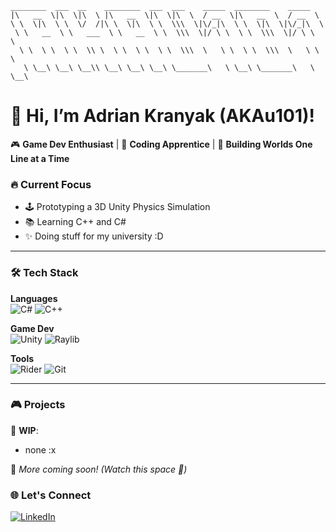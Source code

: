 ```text
________  ___  __    ________  ___  ___    _____  ________    _____     
|\   __  \|\  \|\  \ |\   __  \|\  \|\  \  / __  \|\   __  \  / __  \    
\ \  \|\  \ \  \/  /|\ \  \|\  \ \  \\\  \|\/_|\  \ \  \|\  \|\/_|\  \   
 \ \   __  \ \   ___  \ \   __  \ \  \\\  \|/ \ \  \ \  \\\  \|/ \ \  \  
  \ \  \ \  \ \  \\ \  \ \  \ \  \ \  \\\  \   \ \  \ \  \\\  \   \ \  \ 
   \ \__\ \__\ \__\\ \__\ \__\ \__\ \_______\   \ \__\ \_______\   \ \__\
```

# 👋 Hi, I’m Adrian Kranyak (AKAu101)!  
🎮 **Game Dev Enthusiast** | 🚀 **Coding Apprentice** | 🌱 **Building Worlds One Line at a Time**  

### 🔥 **Current Focus**  
- 🕹️ Prototyping a 3D Unity Physics Simulation  
- 📚 Learning C++ and C# 
- ✨ Doing stuff for my university :D

---

### 🛠️ **Tech Stack**  

**Languages**  
![C#](https://img.shields.io/badge/C%23-239120?style=for-the-badge&logo=c-sharp&logoColor=white)
![C++](https://img.shields.io/badge/C++-00599C?style=for-the-badge&logo=c%2B%2B&logoColor=white) 

**Game Dev**  
![Unity](https://img.shields.io/badge/Unity-000000?style=for-the-badge&logo=unity&logoColor=white)
![Raylib](https://img.shields.io/badge/Raylib-000000?style=for-the-badge&logo=raylib&logoColor=white)

**Tools**  
![Rider](https://img.shields.io/badge/Rider-000000?style=for-the-badge&logo=rider&logoColor=white&logoWidth=20)
![Git](https://img.shields.io/badge/Git-F05032?style=for-the-badge&logo=git&logoColor=white)  

---

### 🎮 **Projects**  
🔨 **WIP**:  
- none :x

📂 *More coming soon! (Watch this space 👀)*  


### 🌐 **Let's Connect**  
[![LinkedIn](https://img.shields.io/badge/LinkedIn-Adrian_Kranyak-0077B5?style=for-the-badge&logo=linkedin&logoColor=white)](https://www.linkedin.com/in/adrian-kranyak-41b105346/)
